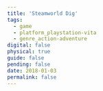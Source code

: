 ```yaml
---
title: 'Steamworld Dig'
tags:
  - game
  - platform_playstation-vita
  - genre_action-adventure
digital: false
physical: true
guide: false
pending: false
date: 2018-01-03
permalink: false
---
```


